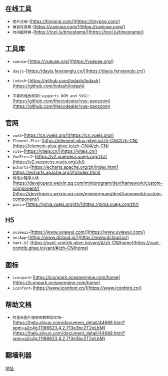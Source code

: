 ## 在线工具
* `图片压缩`-[https://tinypng.com/](https://tinypng.com/)
* `兼容性查看`-[https://caniuse.com/](https://caniuse.com/)
* `时间戳转换`-[https://tool.lu/timestamp/](https://tool.lu/timestamp/)

## 工具库
* `vueuse`-[https://vueuse.org/](https://vueuse.org/)
* `dayjs`-[https://dayjs.fenxianglu.cn/](https://dayjs.fenxianglu.cn/)
* `Lodash`-[https://github.com/lodash/lodash](https://github.com/lodash/lodash)


* `平移和缩放框架(supports DOM and SVG)`-[https://github.com/thecodealer/vue-panzoom](https://github.com/thecodealer/vue-panzoom)

## 官网
* `vue3`-[https://cn.vuejs.org/](https://cn.vuejs.org/)
* `Element-Plus`-[https://element-plus.gitee.io/zh-CN/#/zh-CN](https://element-plus.gitee.io/zh-CN/#/zh-CN)
* `vite`-[https://vitejs.cn/](https://vitejs.cn/)
* `VuePress2`-[https://v2.vuepress.vuejs.org/zh/](https://v2.vuepress.vuejs.org/zh/)
* `Echarts`-[https://echarts.apache.org/zh/index.html](https://echarts.apache.org/zh/index.html)
* `微信小程序文档`-[https://developers.weixin.qq.com/miniprogram/dev/framework/custom-component/](https://developers.weixin.qq.com/miniprogram/dev/framework/custom-component/)
* `pinia`-[https://pinia.vuejs.org/zh/](https://pinia.vuejs.org/zh/)

## H5
* `uviewui`-[https://www.uviewui.com/](https://www.uviewui.com/)
* `uniApp`-[https://www.dcloud.io/](https://www.dcloud.io/)
* `Vant-UI`-[https://vant-contrib.gitee.io/vant/#/zh-CN/home](https://vant-contrib.gitee.io/vant/#/zh-CN/home)


## 图标
* `iconpark`-[https://iconpark.oceanengine.com/home](https://iconpark.oceanengine.com/home)
* `iconfont`-[https://www.iconfont.cn/](https://www.iconfont.cn/)


## 帮助文档
* `阿里云图片缩放参数帮助文档`-[https://help.aliyun.com/document_detail/44688.html?spm=a2c4g.11186623.4.2.713e3bc2T2qLbM](https://help.aliyun.com/document_detail/44688.html?spm=a2c4g.11186623.4.2.713e3bc2T2qLbM)

## 翻墙利器
[地址](http://run.weaksharedptr.com/register?share_id=95fc72b2-dd05-4c5d-867b-17eb4c682646)
